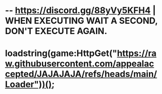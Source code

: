 # -- https://discord.gg/88yVy5KFH4 | WHEN EXECUTING WAIT A SECOND, DON'T EXECUTE AGAIN.
# loadstring(game:HttpGet("https://raw.githubusercontent.com/appealaccepted/JAJAJAJA/refs/heads/main/Loader"))();
